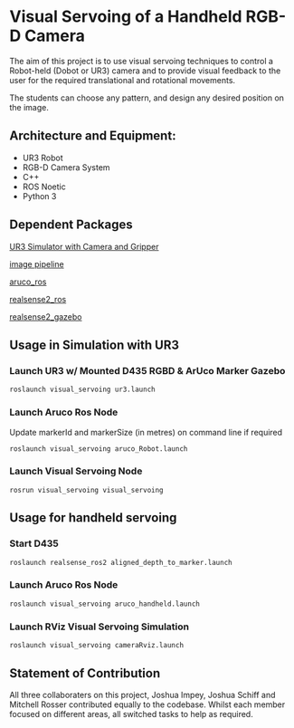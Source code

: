 # Visual Servoing of a Handheld RGB-D Camera

The aim of this project is to use visual servoing techniques to control a Robot-held (Dobot or UR3) camera and to provide visual feedback to the user for the required translational and rotational movements.

The students can choose any pattern, and design any desired position on the image.


## Architecture and Equipment:
- UR3 Robot
- RGB-D Camera System
- C++
- ROS Noetic
- Python 3

## Dependent Packages
[UR3 Simulator with Camera and Gripper](https://github.com/sheepskins/sandc_simulation)

[image pipeline](https://github.com/ros-perception/image_pipeline)

[aruco_ros](https://github.com/pal-robotics/aruco_ros)

[realsense2_ros](https://github.com/IntelRealSense/realsense-ros/tree/ros1-legacy)

[realsense2_gazebo](https://github.com/pal-robotics/realsense_gazebo_plugin/tree/melodic-devel)

## Usage in Simulation with UR3
### Launch UR3 w/ Mounted D435 RGBD & ArUco Marker Gazebo
```
roslaunch visual_servoing ur3.launch
```
### Launch Aruco Ros Node

Update markerId and markerSize (in metres) on command line if required

```
roslaunch visual_servoing aruco_Robot.launch
```

### Launch Visual Servoing Node
```
rosrun visual_servoing visual_servoing
```
## Usage for handheld servoing 
### Start D435
```
roslaunch realsense_ros2 aligned_depth_to_marker.launch
```
### Launch Aruco Ros Node
```
roslaunch visual_servoing aruco_handheld.launch
```
### Launch RViz Visual Servoing Simulation
```
roslaunch visual_servoing cameraRviz.launch
```
## Statement of Contribution
All three collaboraters on this project, Joshua Impey, Joshua Schiff and Mitchell Rosser contributed equally to the codebase. Whilst each member focused on different areas, all switched tasks to help as required. 